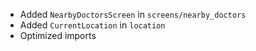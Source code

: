 - Added `NearbyDoctorsScreen` in `screens/nearby_doctors`
- Added `CurrentLocation` in `location`
- Optimized imports